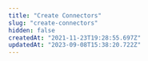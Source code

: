 ```yaml
---
title: "Create Connectors"
slug: "create-connectors"
hidden: false
createdAt: "2021-11-23T19:28:55.697Z"
updatedAt: "2023-09-08T15:38:20.722Z"
---
```

